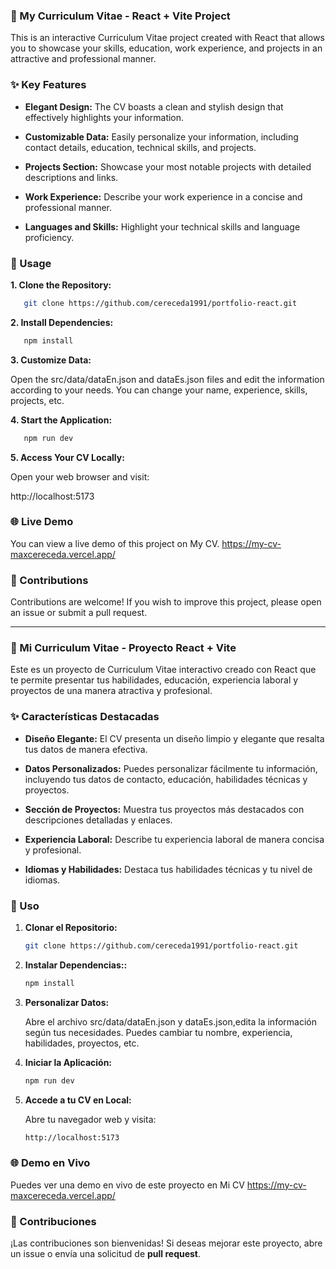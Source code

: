 ### 📄 My Curriculum Vitae - React + Vite Project
This is an interactive Curriculum Vitae project created with React that allows you to showcase your skills, education, work experience, and projects in an attractive and professional manner.

### ✨ Key Features
- **Elegant Design:** The CV boasts a clean and stylish design that effectively highlights your information.

- **Customizable Data:** Easily personalize your information, including contact details, education, technical skills, and projects.

- **Projects Section:** Showcase your most notable projects with detailed descriptions and links.

- **Work Experience:** Describe your work experience in a concise and professional manner.

- **Languages and Skills:** Highlight your technical skills and language proficiency.

### 🚀 Usage
**1. Clone the Repository:**

 ```bash
    git clone https://github.com/cereceda1991/portfolio-react.git
   ```

**2. Install Dependencies:**

 ```bash
    npm install
  ```
**3. Customize Data:**

Open the src/data/dataEn.json and dataEs.json files and edit the information according to your needs. You can change your name, experience, skills, projects, etc.

**4. Start the Application:**

```bash
   npm run dev
  ```
**5. Access Your CV Locally:**

  Open your web browser and visit:
    
   http://localhost:5173


### 🌐 Live Demo
You can view a live demo of this project on My CV.
https://my-cv-maxcereceda.vercel.app/

### 🤝 Contributions
Contributions are welcome! If you wish to improve this project, please open an issue or submit a pull request.

---
### 📄 Mi Curriculum Vitae - Proyecto React + Vite
Este es un proyecto de Curriculum Vitae interactivo creado con React que te permite presentar tus habilidades, educación, experiencia laboral y proyectos de una manera atractiva y profesional.

### ✨ Características Destacadas

- **Diseño Elegante:** El CV presenta un diseño limpio y elegante que resalta tus datos de manera efectiva.

- **Datos Personalizados:** Puedes personalizar fácilmente tu información, incluyendo tus datos de contacto, educación, habilidades técnicas y proyectos.

- **Sección de Proyectos:** Muestra tus proyectos más destacados con descripciones detalladas y enlaces.

- **Experiencia Laboral:** Describe tu experiencia laboral de manera concisa y profesional.

- **Idiomas y Habilidades:** Destaca tus habilidades técnicas y tu nivel de idiomas.

### 🚀 Uso

1. **Clonar el Repositorio:**

   ```bash
   git clone https://github.com/cereceda1991/portfolio-react.git

   ```

2. **Instalar Dependencias::**

   ```bash
   npm install

   ```

3. **Personalizar Datos:**

    Abre el archivo src/data/dataEn.json y dataEs.json,edita la información según tus necesidades. Puedes cambiar tu nombre, experiencia, habilidades, proyectos, etc.

4. **Iniciar la Aplicación:**

   ```bash
   npm run dev
   ```
5. **Accede a tu CV en Local:**

    Abre tu navegador web y visita:

   ```bash
   http://localhost:5173
   ```
 

### 🌐 Demo en Vivo
Puedes ver una demo en vivo de este proyecto en Mi CV 
https://my-cv-maxcereceda.vercel.app/ 

### 🤝 Contribuciones
¡Las contribuciones son bienvenidas! Si deseas mejorar este proyecto, abre un issue o envía una solicitud de **pull request**.



